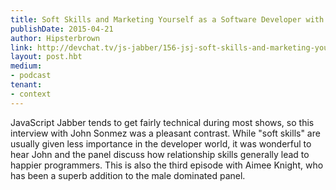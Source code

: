 ```yaml
---
title: Soft Skills and Marketing Yourself as a Software Developer with John Sonmez
publishDate: 2015-04-21
author: Hipsterbrown
link: http://devchat.tv/js-jabber/156-jsj-soft-skills-and-marketing-yourself-as-a-software-developer-with-john-sonmez
layout: post.hbt
medium:
- podcast
tenant:
- context
---
```


JavaScript Jabber tends to get fairly technical during most shows, so this interview with John Sonmez was a pleasant contrast. While "soft skills" are usually given less importance in the developer world, it was wonderful to hear John and the panel discuss how relationship skills generally lead to happier programmers. This is also the third episode with Aimee Knight, who has been a superb addition to the male dominated panel.
